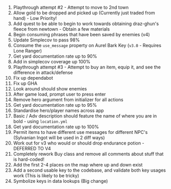 1) Playthrough attempt #2 - Attempt to move to 2nd town
2) Allow gold to be dropped and picked up (Currently just traded from hand) - Low Priority!
3) Add quest to be able to begin to work towards obtaining draz-ghun's fleece from newtown - Obtain a few materials
4) Begin consuming phrases that have been saved by enemies (v4)
6) Update Simplecov to pass 98%
7) Consume the `use_message` property on Aurel Bark Key (`v3.0` - Requires Lone Ranger)
8) Get yard documentation rate up to 90%
9) Add in simplecov coverage up 100%
10) Playthrough attempt #3 - Attempt to buy an item, equip it, and see the difference in attack/defense
11) Fix up dependabot
12) Fix up GHA
14) Look around should show enemies
16) After game load, prompt user to press enter
17) Remove hero argument from initializer for all actions
18) Get yard documentation rate up to 95%
19) Standardise hero/player names across app
20) Basic / Adv description should feature the name of where you are in bold - using `location.yml`
21) Get yard documentation rate up to 100%
22) Permit items to have different use messages for different NPC's (Sylvanian Ingot will be used in 2 diff ways)
23) Work out for v3 who would or should drop endurance potion - DEFERRED TO V4
25) Completely rework Buy class and remove all comments about stuff that is hard-coded!
26) Add the first 2-4 places on the map where up and down exist
27) Add a second usable key to the codebase, and validate both key usages work (This is likely to be tricky)
28) Symbolize keys in data lookups (Big change)
